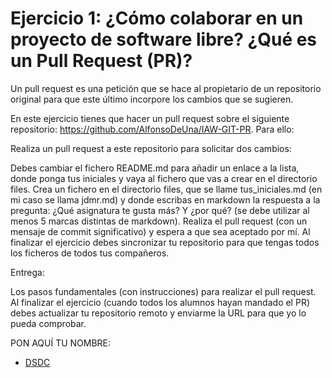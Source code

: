 # Ejercicio 1: ¿Cómo colaborar en un proyecto de software libre? ¿Qué es un Pull Request (PR)?

Un pull request es una petición que se hace al propietario de un repositorio original para que este último incorpore los cambios que se sugieren.

En este ejercicio tienes que hacer un pull request sobre el siguiente repositorio: https://github.com/AlfonsoDeUna/IAW-GIT-PR. Para ello:

Realiza un pull request a este repositorio para solicitar dos cambios:

Debes cambiar el fichero README.md para añadir un enlace a la lista, donde ponga tus iniciales y vaya al fichero que vas a crear en el directorio files.
Crea un fichero en el directorio files, que se llame tus_iniciales.md (en mi caso se llama jdmr.md) y donde escribas en markdown la respuesta a la pregunta: ¿Qué asignatura te gusta más? Y ¿por qué? (se debe utilizar al menos 5 marcas distintas de markdown).
Realiza el pull request (con un mensaje de commit significativo) y espera a que sea aceptado por mí. Al finalizar el ejercicio debes sincronizar tu repositorio para que tengas todos los ficheros de todos tus compañeros.

Entrega:

Los pasos fundamentales (con instrucciones) para realizar el pull request.
Al finalizar el ejercicio (cuando todos los alumnos hayan mandado el PR) debes actualizar tu repositorio remoto y enviarme la URL para que yo lo pueda comprobar.

PON AQUÍ TU NOMBRE:
* [DSDC](https://github.com/Daniel-Sanchez-del-Campo/IAW-GIT-PR/blob/main/files/DSDC.md)
